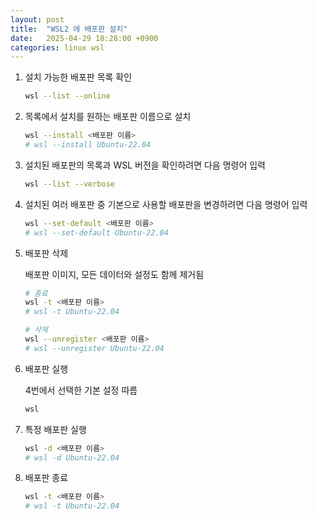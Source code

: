```yaml
---
layout: post
title:  "WSL2 에 배포판 설치"
date:   2025-04-29 18:28:00 +0900
categories: linux wsl
---
```

1. 설치 가능한 배포판 목록 확인
    
    ```bash
    wsl --list --online
    ```

2. 목록에서 설치를 원하는 배포판 이름으로 설치
    
    ```bash
    wsl --install <배포판 이름>
    # wsl --install Ubuntu-22.04
    ```

3. 설치된 배포판의 목록과 WSL 버전을 확인하려면 다음 명령어 입력

    ```bash
    wsl --list --verbose
    ```

4. 설치된 여러 배포판 중 기본으로 사용할 배포판을 변경하려면 다음 명령어 입력

    ```bash
    wsl --set-default <배포판 이름>
    # wsl --set-default Ubuntu-22.04
    ```

5. 배포판 삭제

    배포판 이미지, 모든 데이터와 설정도 함께 제거됨

    ```bash
    # 종료
    wsl -t <배포판 이름>
    # wsl -t Ubuntu-22.04

    # 삭제
    wsl --unregister <배포판 이름>
    # wsl --unregister Ubuntu-22.04
    ```
        
6. 배포판 실행

    4번에서 선택한 기본 설정 따름
    
    ```bash
    wsl
    ```

7. 특정 배포판 실행

    ```bash
    wsl -d <배포판 이름>
    # wsl -d Ubuntu-22.04
    ```

8. 배포판 종료 

    ```bash
    wsl -t <배포판 이름>
    # wsl -t Ubuntu-22.04
    ```